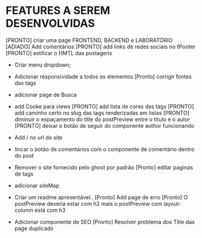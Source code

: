# FEATURES A SEREM DESENVOLVIDAS

[PRONTO] criar uma page FRONTEND, BACKEND e LABORATÓRIO
[ADIADO] Add comentários
[PRONTO] add links de redes sociais no fPooter
[PRONTO] estilizar o HMTL das postagens
- Criar menu dropdown;
- Adicionar responsividade a todos os elementos
[Pronto] corrigir fontes das tags
- adicionar page de Busca
- add Cooke para views
[PRONTO] add lista de cores das tags
[PRONTO] add caminho certo no slug das tags renderizadas em listas
[PRONTO] diminuir o espaçamento do title do postPreview entre o titulo e o autor
[PRONTO] deixar o botão de seguir do componente author funcionando

- Add / no url do site
- lincar o botão de comentários com o componente de comentário dentro do post
- Remover o site fornecido pelo ghost por padrão
[Pronto] editar paginas de tags
- adicionar siteMap
- Criar um readme apresentável..
[Pronto] Add page de erro
[Pronto] O postPreview deveria estar com h2 mais o postPreview com layout-column está com h3
- Adicionar componente de SEO
[Pronto] Resolver problema dos Title das page duplicado
<!-- ////////////// -->
